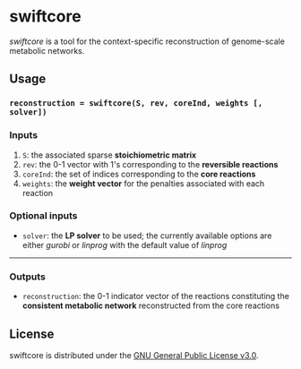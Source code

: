 # swiftcore
*swiftcore* is a tool for the context-specific reconstruction of genome-scale metabolic networks.

## Usage
### `reconstruction = swiftcore(S, rev, coreInd, weights [, solver])`

### Inputs
1. `S`: the associated sparse **stoichiometric matrix**
2. `rev`: the 0-1 vector with 1's corresponding to the **reversible reactions**
3. `coreInd`: the set of indices corresponding to the **core reactions**
4. `weights`: the **weight vector** for the penalties associated with each reaction

### Optional inputs
* `solver`: the **LP solver** to be used; the currently available options are either _gurobi_ or _linprog_ with the default value of _linprog_

***

### Outputs
* `reconstruction`: the 0-1 indicator vector of the reactions constituting the **consistent metabolic network** reconstructed from the core reactions

## License
swiftcore is distributed under the [GNU General Public License v3.0](http://www.gnu.org/copyleft/gpl.html).
